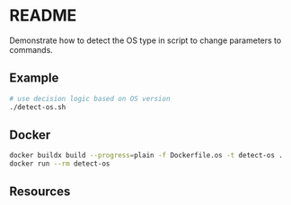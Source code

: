 # README

Demonstrate how to detect the OS type in script to change parameters to commands.  

## Example

```sh
# use decision logic based on OS version
./detect-os.sh  
```

## Docker

```sh
docker buildx build --progress=plain -f Dockerfile.os -t detect-os .
docker run --rm detect-os
```

## Resources

